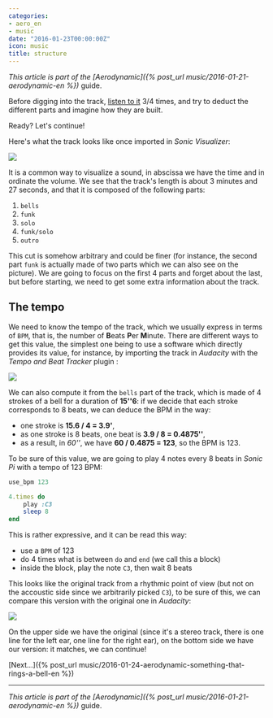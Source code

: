 ```yaml
---
categories:
- aero_en
- music
date: "2016-01-23T00:00:00Z"
icon: music
title: structure
---
```


*This article is part of the [Aerodynamic]({% post_url music/2016-01-21-aerodynamic-en %})* guide.

Before digging into the track,
[listen to it](https://www.youtube.com/watch?v=L93-7vRfxNs) 3/4 times,
and try to deduct the different parts and imagine how they are
built.

Ready? Let's continue!

Here's what the track looks like once imported in *Sonic Visualizer*:

<img src="/public/img/aerodynamic/structure.png" data-action="zoom" />

It is a common way to visualize a sound, in abscissa we have the time and in
ordinate the volume. We see that the track's length is about 3 minutes and
27 seconds, and that it is composed of the following parts:

1. `bells`
2. `funk`
3. `solo`
4. `funk/solo`
5. `outro`

This cut is somehow arbitrary and could be finer (for instance, the
second part `funk` is actually made of two parts which we can also see
on the picture). We are going to focus on the first 4 parts and forget
about the last, but before starting, we need to get some extra
information about the track.

## The tempo

We need to know the tempo of the track, which we usually express in
terms of `BPM`, that is, the number of <b>B</b>eats <b>P</b>er
<b>M</b>inute. There are different ways to get this value, the
simplest one being to use a software which directly provides its
value, for instance, by importing the track in *Audacity* with the
*Tempo and Beat Tracker* plugin :

<img src="/public/img/aerodynamic/bpm.png" data-action="zoom" />

We can also compute it from the `bells` part of the track, which is
made of 4 strokes of a bell for a duration of **15''6**: if we decide
that each stroke corresponds to 8 beats, we can deduce the BPM in the
way:

- one stroke is **15.6 / 4 = 3.9'**,
- as one stroke is 8 beats, one beat is **3.9 / 8 = 0.4875''**,
- as a result, in *60''*, we have **60 / 0.4875 = 123**, so the BPM
  is 123.

To be sure of this value, we are going to play 4 notes every 8 beats in
*Sonic Pi* with a tempo of 123 BPM:

```ruby
use_bpm 123

4.times do
    play :C3
    sleep 8
end
```

This is rather expressive, and it can be read this way:

* use a `BPM` of 123
* do 4 times what is between `do` and `end` (we call this a block)
* inside the block, play the note `C3`, then wait 8 beats

This looks like the original track from a rhythmic point of view (but not
on the accoustic side since we arbitrarily picked `C3`), to be sure of
this, we can compare this version with the original one in *Audacity*:

<img src="/public/img/aerodynamic/bpm-match.png" data-action="zoom" />

On the upper side we have the original (since it's a stereo track,
there is one line for the left ear, one line for the right ear), on
the bottom side we have our version: it matches, we can continue!

[Next...]({% post_url music/2016-01-24-aerodynamic-something-that-rings-a-bell-en %})

<hr />

*This article is part of the [Aerodynamic]({% post_url music/2016-01-21-aerodynamic-en %})* guide.
